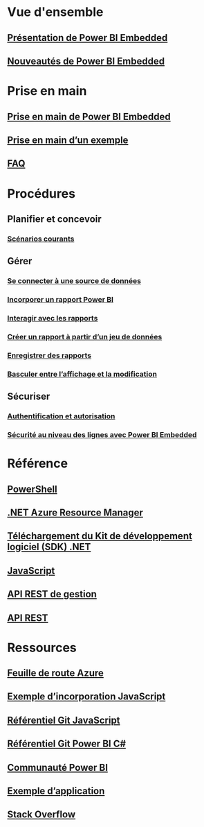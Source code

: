 

# Vue d'ensemble


## [Présentation de Power BI Embedded](power-bi-embedded-what-is-power-bi-embedded.md)


## [Nouveautés de Power BI Embedded](power-bi-embedded-whats-new.md)



# Prise en main


## [Prise en main de Power BI Embedded](power-bi-embedded-get-started.md)


## [Prise en main d’un exemple](power-bi-embedded-get-started-sample.md)


## [FAQ](power-bi-embedded-faq.md)



# Procédures


## Planifier et concevoir


### [Scénarios courants](power-bi-embedded-scenarios.md)



## Gérer


### [Se connecter à une source de données](power-bi-embedded-connect-datasource.md)


### [Incorporer un rapport Power BI](power-bi-embedded-embed-report.md)


### [Interagir avec les rapports](power-bi-embedded-interact-with-reports.md)


### [Créer un rapport à partir d’un jeu de données](power-bi-embedded-create-report-from-dataset.md)


### [Enregistrer des rapports](power-bi-embedded-save-reports.md)


### [Basculer entre l’affichage et la modification](power-bi-embedded-toggle-mode.md)



## Sécuriser


### [Authentification et autorisation](power-bi-embedded-app-token-flow.md)


### [Sécurité au niveau des lignes avec Power BI Embedded](power-bi-embedded-rls.md)



# Référence


## [PowerShell](/powershell/module/azurerm.powerbiembedded)


## [.NET Azure Resource Manager](/dotnet/api/microsoft.azure.management.powerbiembedded)


## [Téléchargement du Kit de développement logiciel (SDK) .NET](https://www.nuget.org/profiles/powerbi)


## [JavaScript](https://github.com/Microsoft/PowerBI-JavaScript/wiki)


## [API REST de gestion](/rest/api/powerbiembedded/)


## [API REST](https://msdn.microsoft.com/library/azure/mt711507.aspx)




# Ressources


## [Feuille de route Azure](https://azure.microsoft.com/roadmap/)


## [Exemple d’incorporation JavaScript](https://microsoft.github.io/PowerBI-JavaScript/demo/)


## [Référentiel Git JavaScript](https://github.com/Microsoft/PowerBI-JavaScript)


## [Référentiel Git Power BI C#](https://github.com/Microsoft/PowerBI-CSharp)


## [Communauté Power BI](http://community.powerbi.com/t5/Developer/bd-p/Developer)


## [Exemple d’application](https://github.com/Azure-Samples/power-bi-embedded-integrate-report-into-web-app/)


## [Stack Overflow](http://stackoverflow.com/questions/tagged/powerbi)
